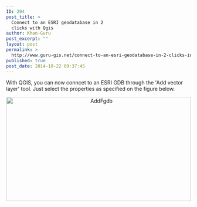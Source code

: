 ```yaml
---
ID: 294
post_title: >
  Connect to an ESRI geodatabase in 2
  clicks with Qgis
author: Khan-Guru
post_excerpt: ""
layout: post
permalink: >
  http://www.guru-gis.net/connect-to-an-esri-geodatabase-in-2-clicks-in-qgis/
published: true
post_date: 2014-10-22 09:37:45
---
```

With QGIS, you can now conncet to an ESRI GDB through the 'Add vector layer' tool.
Just select the properties as specified on the figure below.

<center>
<a href="http://www.guru-gis.net/wp-content/uploads/2014/10/AddFgdb.png"><img src="http://www.guru-gis.net/wp-content/uploads/2014/10/AddFgdb.png" alt="AddFgdb" width="504" height="284" class="alignnone size-full wp-image-295" /></a>
</center>